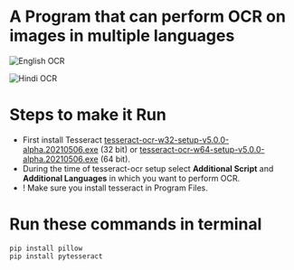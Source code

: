 # A Program that can perform OCR on images in multiple languages
![English OCR](https://raw.githubusercontent.com/darkkD11/OCR_using_tesseract/main/images/Eng.png)

![Hindi OCR](https://raw.githubusercontent.com/darkkD11/OCR_using_tesseract/main/images/Hin.png)


# Steps to make it Run

- First install Tesseract [tesseract-ocr-w32-setup-v5.0.0-alpha.20210506.exe](https://digi.bib.uni-mannheim.de/tesseract/tesseract-ocr-w32-setup-v5.0.0-alpha.20210506.exe) (32 bit) or [tesseract-ocr-w64-setup-v5.0.0-alpha.20210506.exe](https://digi.bib.uni-mannheim.de/tesseract/tesseract-ocr-w64-setup-v5.0.0-alpha.20210506.exe) (64 bit).
- During the time of tesseract-ocr setup select **Additional Script** and **Additional Languages** in which you want to perform OCR.  
- ! Make sure you install tesseract in Program Files.

# Run these commands in terminal
`pip install pillow`  
`pip install pytesseract`
